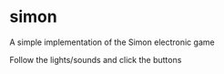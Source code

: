 # simon
A simple implementation of the Simon electronic game

Follow the lights/sounds and click the buttons
